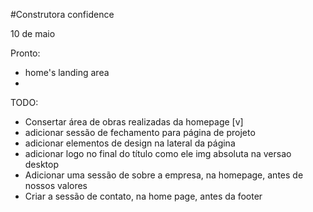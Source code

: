#Construtora confidence

10 de maio

Pronto:
- home's landing area
- 

TODO:
- Consertar área de obras realizadas da homepage [v]
- adicionar sessão de fechamento para página de projeto
- adicionar elementos de design na lateral da página
- adicionar logo no final do título como ele img absoluta na versao desktop
- Adicionar uma sessão de sobre a empresa, na homepage, antes de nossos valores
- Criar a sessão de contato, na home page, antes da footer